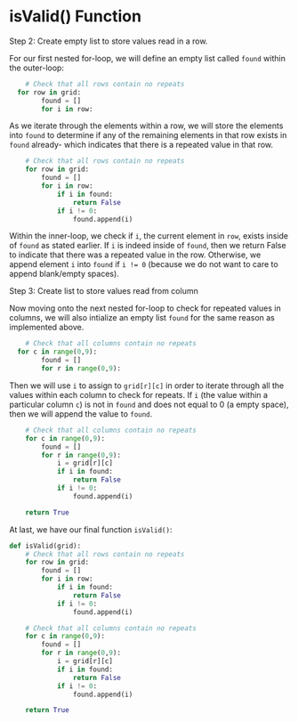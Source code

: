 <!--title={isValid()}-->

<!--badges={Algorithmns:36}-->

<!--concepts{Indexing 2D Lists, For Loops}-->

# isValid() Function

Step 2: Create empty list to store values read in a row.

For our first nested for-loop, we will define an empty list called `found` within the outer-loop:

```python
	# Check that all rows contain no repeats
  for row in grid:
		found = []
		for i in row:
```

As we iterate through the elements within a row, we will store the elements into `found` to determine if any of the remaining elements in that row exists in `found` already- which indicates that there is a repeated value in that row. 

```python
	# Check that all rows contain no repeats
	for row in grid:
		found = []
		for i in row:
			if i in found:
				return False
			if i != 0:
				found.append(i)
```

Within the inner-loop, we check if `i`, the current element in `row`, exists inside of `found` as stated earlier. If `i` is indeed inside of `found`, then we return False to indicate that there was a repeated value in the row. Otherwise, we append element `i`  into `found` if `i != 0` (because we do not want to care to append blank/empty spaces).



Step 3: Create list to store values read from column

Now moving onto the next nested for-loop to check for repeated values in columns, we will also intialize an empty list `found` for the same reason as implemented above.

```python
	# Check that all columns contain no repeats
  for c in range(0,9):
		found = []
		for r in range(0,9):
```



Then we will use `i` to assign to `grid[r][c]`  in order to iterate through all the values within each column to  check for repeats. If `i` (the value within a particular column `c`) is not in `found` and does not equal to 0 (a empty space), then we will append the value to `found`.

```python
	# Check that all columns contain no repeats
	for c in range(0,9):
		found = []
		for r in range(0,9):
			i = grid[r][c]
			if i in found:
				return False
			if i != 0:
				found.append(i)

	return True
```



At last, we have our final function `isValid()`:

```python
def isValid(grid):
	# Check that all rows contain no repeats
	for row in grid:
		found = []
		for i in row:
			if i in found:
				return False
			if i != 0:
				found.append(i)

	# Check that all columns contain no repeats
	for c in range(0,9):
		found = []
		for r in range(0,9):
			i = grid[r][c]
			if i in found:
				return False
			if i != 0:
				found.append(i)

	return True
```

